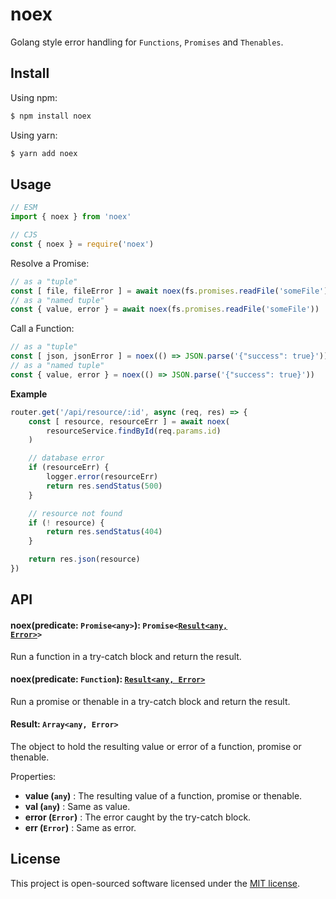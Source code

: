 # noex

Golang style error handling for `Functions`, `Promises` and `Thenables`.

## Install

Using npm:
```sh
$ npm install noex
```

Using yarn:
```sh
$ yarn add noex
```

## Usage
```js
// ESM
import { noex } from 'noex'
```
```js
// CJS
const { noex } = require('noex')
```

Resolve a Promise:
```js
// as a "tuple"
const [ file, fileError ] = await noex(fs.promises.readFile('someFile'))
// as a "named tuple"
const { value, error } = await noex(fs.promises.readFile('someFile'))
```

Call a Function:
```js
// as a "tuple"
const [ json, jsonError ] = noex(() => JSON.parse('{"success": true}'))
// as a "named tuple"
const { value, error } = noex(() => JSON.parse('{"success": true}'))
```

**Example**
```js
router.get('/api/resource/:id', async (req, res) => {
    const [ resource, resourceErr ] = await noex(
        resourceService.findById(req.params.id)
    )

    // database error
    if (resourceErr) {
        logger.error(resourceErr)
        return res.sendStatus(500)
    }

    // resource not found
    if (! resource) {
        return res.sendStatus(404)
    }

    return res.json(resource)
})
```

## API
#### noex(predicate: `Promise<any>`): <code>Promise<[Result<any, Error>](#result-arrayany-error)></code>
Run a function in a try-catch block and return the result.

#### noex(predicate: `Function`): <code>[Result<any, Error>](#result-arrayany-error)</code>
Run a promise or thenable in a try-catch block and return the result.

#### Result: `Array<any, Error>`
The object to hold the resulting value or error of a function, promise or thenable.

Properties:
* **value (`any`)** : The resulting value of a function, promise or thenable.
* **val (`any`)** : Same as value.
* **error (`Error`)** : The error caught by the try-catch block.
* **err (`Error`)** : Same as error.

## License

This project is open-sourced software licensed under the [MIT license](./LICENSE).
